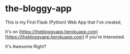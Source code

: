 # the-bloggy-app
This is my First Flask (Python) Web App that I've created,

It's on (https://thebloggyapp.herokuapp.com)[https://thebloggyapp.herokuapp.com] if you're Interested.

It's Awesome Right?

